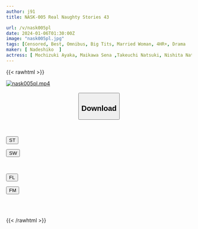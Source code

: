 ```yaml
---
author: j91
title: NASK-005 Real Naughty Stories 43

url: /v/nask005pl
date: 2024-01-06T01:30:00Z
image: "nask005pl.jpg"
tags: [Censored, Best, Omnibus, Big Tits, Married Woman, 4HR+, Drama	]
maker: [ Nadeshiko  ]
actress: [ Mochizuki Ayaka, Maikawa Sena ,Takeuchi Natsuki, Nishita Natsu ]
---
```



{{< rawhtml >}}

<div class="video" data-videoid="oxXPGGV369CJXYm">
    <a href="javascript:;">
        <img src="/v/nask005pl/nask005pl.jpg" width="WIDTH" height="HEIGHT" alt="nask005pl.mp4" loading="lazy">
    </a>
</div>

<script type="text/javascript" src="https://j91.asia/asset/on-demand-st.js"></script>

<br>
  <link rel="stylesheet" href="https://j91.asia/asset/bs5.css">
  
  <center>
  <button class="btn btn-primary" type="button" data-bs-toggle="collapse" data-bs-target=".multi-collapse" aria-expanded="false" aria-controls="multiCollapseExample1 multiCollapseExample2"><h2>Download</h2></button></center>
</p>
<div class="row">
  <div class="col">
    <div class="collapse multi-collapse" id="multiCollapseExample1">
      <div class="card card-body">
	      	      <br>
<div class="buttons">  
<p><a href="https://streamtape.to/v/oxXPGGV369CJXYm" target="_blank"><button class="btn-hover color-3"><i class="fa fa-download"></i> ST</button></a></p>
<p><a href="https://flaswish.com/zzp6d71mqf2q" target="_blank"><button class="btn-hover color-2"><i class="fa fa-download"></i> SW</button></a></p></div>
    </div>
  </div>
</div>
  <div class="col">
    <div class="collapse multi-collapse" id="multiCollapseExample2">
      <div class="card card-body">
	      <br>
<div class="buttons">
<p><a href="javascript:;" target="_blank"><button class="btn-hover color-9"><i class="fa fa-download"></i> FL</button></a></p>
<p><a href="javascript:;" target="_blank"><button class="btn-hover color-8"><i class="fa fa-download"></i> FM</button></a></p></div>
<br><br>
      </div>
    </div>
  </div>
</div>

{{< /rawhtml >}}